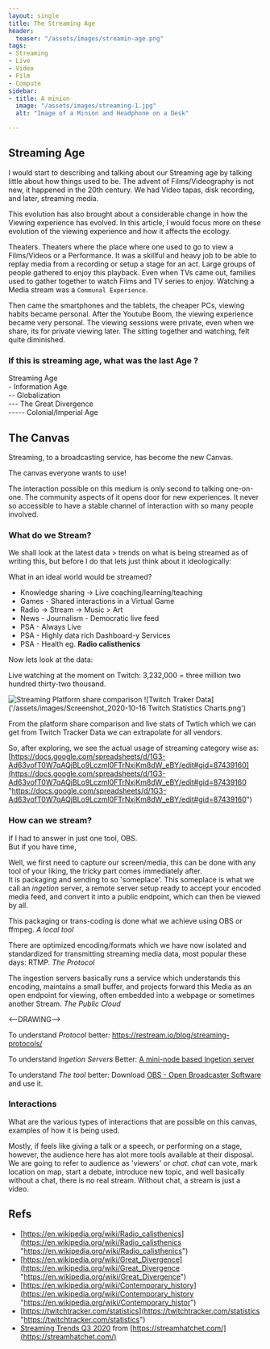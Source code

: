 ```yaml
---
layout: single
title: The Streaming Age
header:
  teaser: "/assets/images/streamin-age.png"
tags:
- Streaming
- Live
- Video
- Film
- Compute
sidebar:
- title: A minion
  image: "/assets/images/streaming-1.jpg"
  alt: "Image of a Minion and Headphone on a Desk"

---
```

## Streaming Age

I would start to describing and talking about our Streaming age by talking little about how things used to be. The advent of Films/Videography is not new, it happened in the 20th century. We had Video tapas, disk recording, and later, streaming media.

This evolution has also brought about a considerable change in how the Viewing experience has evolved. In this article, I would focus more on these evolution of the viewing experience and how it affects the ecology.

Theaters. Theaters where the place where one used to go to view a Films/Videos or a Performance. It was a skillful and heavy job to be able to replay media from a recording or setup a stage for an act. Large groups of people gathered to enjoy this playback. Even when TVs came out, families used to gather together to watch Films and TV series to enjoy. Watching a Media stream was a `Communal Experience`.

Then came the smartphones and the tablets, the cheaper PCs, viewing habits became personal. After the Youtube Boom, the viewing experience became very personal. The viewing sessions were private, even when we share, its for private viewing later. The sitting together and watching, felt quite diminished.

### If this is streaming age, what was the last Age ?

Streaming Age  
\- Information Age  
\-- Globalization  
\--- The Great Divergence  
\----- Colonial/Imperial Age

## The Canvas

Streaming, to a broadcasting service, has become the new Canvas.

The canvas everyone wants to use!

The interaction possible on this medium is only second to talking one-on-one. The community aspects of it opens door for new experiences. It never so accessible to have a stable channel of interaction with so many people involved.

### What do we Stream?

We shall look at the latest data > trends on what is being streamed as of writing this, but before I do that lets just think about it ideologically:

What in an ideal world would be streamed?

* Knowledge sharing -> Live coaching/learning/teaching
* Games - Shared interactions in a Virtual Game
* Radio -> Stream ->  Music > Art
* News - Journalism - Democratic live feed
* PSA - Always Live
* PSA - Highly data rich Dashboard-y Services
* PSA - Health eg. **Radio calisthenics**

Now lets look at the data:

Live watching at the moment on Twitch: 3,232,000 = three million two hundred thirty-two thousand.

![Streaming Platform share comparison](https://www.digitaltveurope.com/files/2020/05/Live-Streaming-State-of-Stream-April-2020-.png)
![Twitch Traker Data]('/assets/images/Screenshot_2020-10-16 Twitch Statistics Charts.png')

From the platform share comparison and live stats of Twtich which we can get from Twitch Tracker Data we can extrapolate for all vendors.

So, after exploring, we see the actual usage of streaming category wise as:  
[https://docs.google.com/spreadsheets/d/1G3-Ad63vofT0W7qAQjBLo9Lczml0FTrNxjKm8dW_eBY/edit#gid=87439160](https://docs.google.com/spreadsheets/d/1G3-Ad63vofT0W7qAQjBLo9Lczml0FTrNxjKm8dW_eBY/edit#gid=87439160 "https://docs.google.com/spreadsheets/d/1G3-Ad63vofT0W7qAQjBLo9Lczml0FTrNxjKm8dW_eBY/edit#gid=87439160")

### How can we stream?

If I had to answer in just one tool, OBS.  
But if you have time,

Well, we first need to capture our screen/media, this can be done with any tool of your liking, the tricky part comes immediately after.  
It is packaging and sending to so 'someplace'. This someplace is what we call an _ingetion_ server, a remote server setup ready to accept your encoded media feed, and convert it into a public endpoint, which can then be viewed by all.

This packaging or trans-coding is done what we achieve using OBS or ffmpeg. _A local tool_

There are optimized encoding/formats which we have now isolated and standardized for transmitting streaming media data, most popular these days: RTMP. _The Protocol_

The ingestion servers basically runs a service which understands this encoding, maintains a small buffer, and projects forward this Media as an open endpoint for viewing, often embedded into a webpage or sometimes another Stream. _The Public Cloud_

<--DRAWING-->


To understand *Protocol* better: https://restream.io/blog/streaming-protocols/

To understand *Ingetion Servers* Better: [A mini-node based Ingetion server](https://github.com/karx/kaaroStream-bridge/blob/master/streamer-bridge.js)

To understand *The tool* better: Download [OBS - Open Broadcaster Software](https://obsproject.com/) and use it.

### Interactions

What are the various types of interactions that are possible on this canvas, examples of how it is being used.

Mostly, if feels like giving a talk or a speech, or performing on a stage, however, the audience here has alot more tools available at their disposal.   
We are going to refer to audience as 'viewers' or _chat. chat_ can vote, mark location on map, start a debate, introduce new topic, and well basically without a chat, there is no real stream. Without chat, a stream is just a video. 

## Refs

* [https://en.wikipedia.org/wiki/Radio_calisthenics](https://en.wikipedia.org/wiki/Radio_calisthenics "https://en.wikipedia.org/wiki/Radio_calisthenics")
* [https://en.wikipedia.org/wiki/Great_Divergence](https://en.wikipedia.org/wiki/Great_Divergence "https://en.wikipedia.org/wiki/Great_Divergence")
* [https://en.wikipedia.org/wiki/Contemporary_history](https://en.wikipedia.org/wiki/Contemporary_history "https://en.wikipedia.org/wiki/Contemporary_histor")
* [https://twitchtracker.com/statistics](https://twitchtracker.com/statistics "https://twitchtracker.com/statistics")
* [Streaming Trends Q3 2020](https://streamhatchet.com/wp-content/uploads/2020/10/2020-Q3-Streaming-Trends.pdf) from [https://streamhatchet.com/](https://streamhatchet.com/)